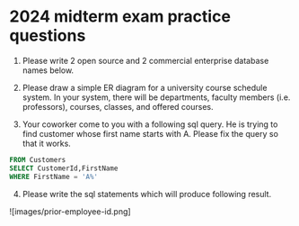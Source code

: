 # 2024 midterm exam practice questions


1. Please write 2 open source and 2 commercial enterprise database names below.


2. Please draw a simple ER diagram for a university course schedule system. 
In your system, there will be departments, faculty members (i.e. professors), courses, classes, and offered courses.

3. Your coworker come to you with a following sql query.
He is trying to find customer whose first name starts with A.
Please fix the query so that it works.


```sql
FROM Customers
SELECT CustomerId,FirstName
WHERE FirstName = 'A%'
```

4. Please write the sql statements which will produce following result.

![images/prior-employee-id.png]